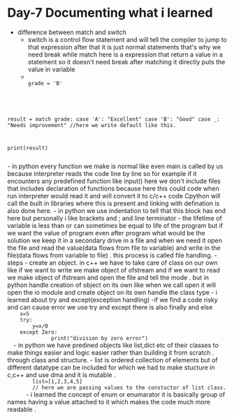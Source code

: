 # Day-7 Documenting what i learned
- difference between match and switch
  - switch is a control flow statement and will tell the compiler to jump to that expression after that it is just normal statements that's why we need break while match here is a expression that return a value in a statement so it doesn't need break after matching it directly puts the value in variable
  - <code>
    grade = 'B'

result = match grade:
    case 'A': "Excellent"
    case 'B': "Good"
    case _: "Needs improvement" //here we write default like this.

print(result)

</code>
- in python every function we make is normal like even main is called by us because interpreter reads the code line by line so for example if it encounters any predefined function like input() here we don't include files that includes declaration of functions because here this could code when run interpreter would read it and will convert it to c/c++ code Cpython will call the built in libraries where this is present and linking with defination is also done here.
- in python we use indentation to tell that this block has end here but personally i like brackets and ; and line terminator 
- the lifetime of variable is less than or can sometimes be equal to life of the program but if we want the value of program even after program what would be the solution we keep it in a secondary drive in a file and when we need it open the file and read the value(data flows from file to variable) and write in the file(data flows from variable to file) .
this process is called file handling.
- steps 
  - create an object. in c++ we have to take care of class on our own like if we want to write we make object of ofstream and if we want to read we make object of ifstream  and open the file and tell the mode . but in python handle creation of object on its own like when we call open it will open the io module and create object on its own handle the class type
  - i learned about try and except(exception handling)
     -if we find a code risky and can cause error we use try and except there is also finally and else
  <code>
    x=5
    try: 
        y=x/0
    except Zero:
              print("division by zero error")
  </code>
    - in python we have predined objects like list,dict etc of their classes to make things easier and logic easier rather than building it from scratch . through class and structure.
    - list is ordered collection of elements but of different datatype can be included for which we had to make stucture in c,c++ and use dma and it is mutable .
      <code>
        list=[1,2,3,4,5]
        // here we are passing values to the constuctor of list class.
      </code>
      - i learned the concept of enum or enumarator it is basically group of names having a value attached to it which makes the code much more readable .
      
  
